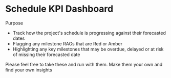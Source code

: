 # Schedule KPI Dashboard

Purpose
- Track how the project's schedule is progressing against their forecasted dates
- Flagging any milestone RAGs that are Red or Amber
- Highlighting any key milestones that may be overdue, delayed or at risk of missing their forecasted date

Please feel free to take these and run with them. Make them your own and find your own insights
